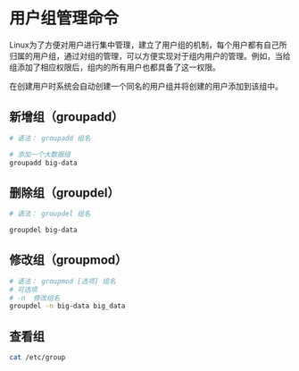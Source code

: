 # 用户组管理命令

Linux为了方便对用户进行集中管理，建立了用户组的机制，每个用户都有自己所归属的用户组，通过对组的管理，可以方便实现对于组内用户的管理。例如，当给组添加了相应权限后，组内的所有用户也都具备了这一权限。

在创建用户时系统会自动创建一个同名的用户组并将创建的用户添加到该组中。

## 新增组（groupadd）

```bash
# 语法： groupadd 组名

# 添加一个大数据组
groupadd big-data
```

## 删除组（groupdel）

```bash
# 语法： groupdel 组名

groupdel big-data
```

## 修改组（groupmod）

```bash
# 语法： groupmod [选项] 组名
# 可选项
# -n  修改组名
groupdel -n big-data big_data
```

## 查看组

```bash
cat /etc/group
```





